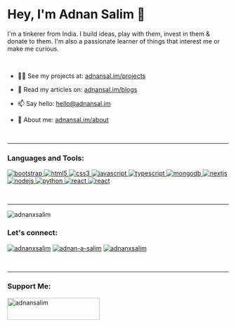 <h1 align="left">Hey, I'm Adnan Salim 👋</h1>
<p align="left">I'm a tinkerer from India. I build ideas, play with them, invest in them & donate to them. I'm also a passionate learner of things that interest me or make me curious.</p><br>

- 👨‍💻 See my projects at: [adnansal.im/projects](https://adnansal.im/projects)

- 📝 Read my articles on: [adnansal.im/blogs](https://adnansal.im/blogs)

- 📫 Say hello: [hello@adnansal.im](mailto:hello@adnansal.im)

- 📄 About me: [adnansal.im/about](https://adnansal.im/about)

<br><hr>

<h3 align="left">Languages and Tools:</h3>
<p align="left"><a href="https://getbootstrap.com" target="_blank" rel="noreferrer"> <img src="https://img.shields.io/badge/Bootstrap-563D7C?style=for-the-badge&logo=bootstrap&logoColor=white" alt="bootstrap" /> </a>
<!-- HTML -->
<a href="https://www.w3.org/html/" target="_blank" rel="noreferrer"> <img src="https://img.shields.io/badge/HTML5-E34F26?style=for-the-badge&logo=html5&logoColor=white" alt="html5"/> </a>
<!-- CSS -->
<a href="https://www.w3schools.com/css/" target="_blank" rel="noreferrer"> <img src="https://img.shields.io/badge/CSS3-1572B6?style=for-the-badge&logo=css3&logoColor=white" alt="css3"/> </a>
<!-- JAVASCRIPT -->
<a href="https://developer.mozilla.org/en-US/docs/Web/JavaScript" target="_blank" rel="noreferrer"> <img src="https://img.shields.io/badge/JavaScript-F7DF1E?style=for-the-badge&logo=javascript&logoColor=black" alt="javascript"/> </a>
<!-- TYPESCRIPT -->
<a href="https://www.typescriptlang.org/" target="_blank" rel="noreferrer"> <img src="https://img.shields.io/badge/TypeScript-3178C6?style=for-the-badge&logo=typescript&logoColor=white" alt="typescript"/> </a>
<!-- MONGODB -->
<a href="https://www.mongodb.com/" target="_blank" rel="noreferrer"> <img src="https://img.shields.io/badge/MongoDB-4EA94B?style=for-the-badge&logo=mongodb&logoColor=white" alt="mongodb"/> </a>
<!-- NEXTJS -->
<a href="https://nextjs.org/" target="_blank" rel="noreferrer"> <img src="https://img.shields.io/badge/next.js-000000?style=for-the-badge&logo=nextdotjs&logoColor=white" alt="nextjs"/> </a>
<!-- NODEJS -->
<a href="https://nodejs.org" target="_blank" rel="noreferrer"> <img src="https://img.shields.io/badge/Node.js-43853D?style=for-the-badge&logo=node.js&logoColor=white" alt="nodejs"/> </a>
<!-- PYTHON -->
<a href="https://www.python.org" target="_blank" rel="noreferrer"> <img src="https://img.shields.io/badge/Python-3776AB?style=for-the-badge&logo=python&logoColor=white" alt="python" /> </a>
<!-- REACT -->
<a href="https://reactjs.org/" target="_blank" rel="noreferrer"> <img src="https://img.shields.io/badge/React-20232A?style=for-the-badge&logo=react&logoColor=61DAFB" alt="react"/> </a>
<!-- Tailwind CSS -->
<a href="https://tailwindcss.com" target="_blank" rel="noreferrer"> <img src="https://img.shields.io/badge/tailwindcss-%2338B2AC.svg?style=for-the-badge&logo=tailwind-css&logoColor=white" alt="react"/> </a>
</p>

<br><hr>

<p align="left"> <img src="https://komarev.com/ghpvc/?username=adnanxsalim&label=Profile%20Visits&color=1da1f2&style=for-the-badge" alt="adnanxsalim" /> </p>

<h3 align="left">Let's connect:</h3>
<p align="left">
<!-- TWITTER -->
<a href="https://twitter.com/adnanxsalim" target="blank"><img src="https://img.shields.io/badge/Twitter-1DA1F2?style=for-the-badge&logo=twitter&logoColor=white" alt="adnanxsalim" /></a>
<!-- LINKEDIN -->
<a href="https://www.linkedin.com/in/adnan-a-salim/" target="blank"><img src="https://img.shields.io/badge/LinkedIn-0077B5?style=for-the-badge&logo=linkedin&logoColor=white" alt="adnan-a-salim" /></a>
<!-- MEDIUM -->
<a href="https://medium.com/@adnanxsalim" target="blank"><img src="https://img.shields.io/badge/Medium-12100E?style=for-the-badge&logo=medium&logoColor=white" alt="adnanxsalim" /></a>
</p>

<!-- <p><img align="left" src="https://github-readme-stats.vercel.app/api/top-langs?username=adnanxsalim&show_icons=true&theme=dark&title_color=ededed&text_color=ededed&locale=en&layout=compact" alt="adnanxsalim" /></p> -->

<br><hr>

<h3 align="left">Support Me:</h3>
<p><a href="https://www.buymeacoffee.com/adnansalim"> <img align="left" src="https://cdn.buymeacoffee.com/buttons/v2/default-yellow.png" height="50" width="210" alt="adnansalim" /></a></p>
